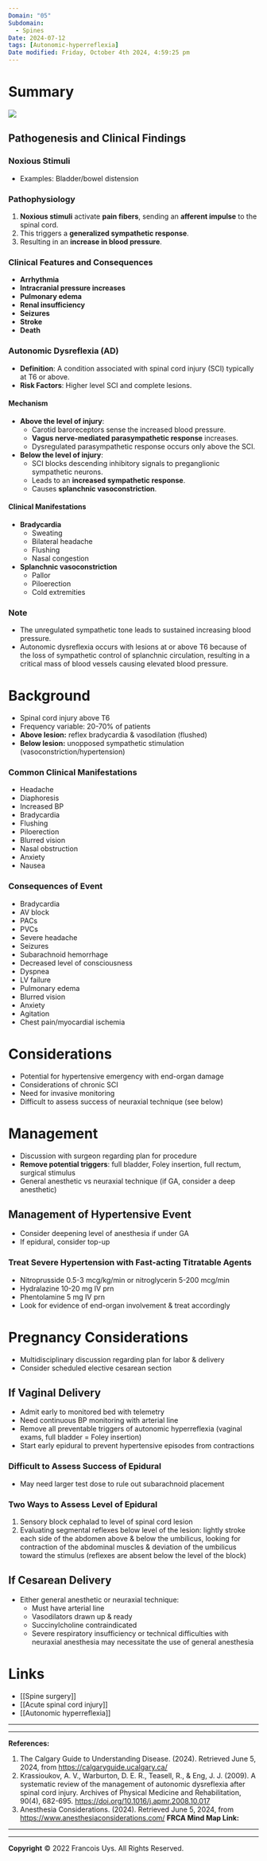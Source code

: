 ```yaml
---
Domain: "05"
Subdomain:
  - Spines
Date: 2024-07-12
tags: [Autonomic-hyperreflexia]
Date modified: Friday, October 4th 2024, 4:59:25 pm
---
```


# Summary

![](Pasted%20image%2020240314171326.png)

## Pathogenesis and Clinical Findings

### Noxious Stimuli
- Examples: Bladder/bowel distension

### Pathophysiology
1. **Noxious stimuli** activate **pain fibers**, sending an **afferent impulse** to the spinal cord.
2. This triggers a **generalized sympathetic response**.
3. Resulting in an **increase in blood pressure**.

### Clinical Features and Consequences
- **Arrhythmia**
- **Intracranial pressure increases**
- **Pulmonary edema**
- **Renal insufficiency**
- **Seizures**
- **Stroke**
- **Death**

### Autonomic Dysreflexia (AD)
- **Definition**: A condition associated with spinal cord injury (SCI) typically at T6 or above.
- **Risk Factors**: Higher level SCI and complete lesions.

#### Mechanism
- **Above the level of injury**:
  - Carotid baroreceptors sense the increased blood pressure.
  - **Vagus nerve-mediated parasympathetic response** increases.
  - Dysregulated parasympathetic response occurs only above the SCI.
- **Below the level of injury**:
  - SCI blocks descending inhibitory signals to preganglionic sympathetic neurons.
  - Leads to an **increased sympathetic response**.
  - Causes **splanchnic vasoconstriction**.

#### Clinical Manifestations
- **Bradycardia**
  - Sweating
  - Bilateral headache
  - Flushing
  - Nasal congestion
- **Splanchnic vasoconstriction**
  - Pallor
  - Piloerection
  - Cold extremities

### Note
- The unregulated sympathetic tone leads to sustained increasing blood pressure.
- Autonomic dysreflexia occurs with lesions at or above T6 because of the loss of sympathetic control of splanchnic circulation, resulting in a critical mass of blood vessels causing elevated blood pressure.

# Background
- Spinal cord injury above T6
- Frequency variable: 20-70% of patients
- **Above lesion:** reflex bradycardia & vasodilation (flushed)
- **Below lesion:** unopposed sympathetic stimulation (vasoconstriction/hypertension)  

### Common Clinical Manifestations
- Headache
- Diaphoresis
- Increased BP
- Bradycardia
- Flushing
- Piloerection
- Blurred vision
- Nasal obstruction
- Anxiety
- Nausea

### Consequences of Event
- Bradycardia
- AV block
- PACs
- PVCs
- Severe headache
- Seizures
- Subarachnoid hemorrhage
- Decreased level of consciousness
- Dyspnea
- LV failure
- Pulmonary edema
- Blurred vision
- Anxiety
- Agitation
- Chest pain/myocardial ischemia

# Considerations
- Potential for hypertensive emergency with end-organ damage
- Considerations of chronic SCI
- Need for invasive monitoring
- Difficult to assess success of neuraxial technique (see below)

# Management
- Discussion with surgeon regarding plan for procedure
- **Remove potential triggers**: full bladder, Foley insertion, full rectum, surgical stimulus
- General anesthetic vs neuraxial technique (if GA, consider a deep anesthetic)

## Management of Hypertensive Event
- Consider deepening level of anesthesia if under GA
- If epidural, consider top-up

### Treat Severe Hypertension with Fast-acting Titratable Agents
- Nitroprusside 0.5-3 mcg/kg/min or nitroglycerin 5-200 mcg/min
- Hydralazine 10-20 mg IV prn
- Phentolamine 5 mg IV prn
- Look for evidence of end-organ involvement & treat accordingly

# Pregnancy Considerations
- Multidisciplinary discussion regarding plan for labor & delivery
- Consider scheduled elective cesarean section

## If Vaginal Delivery
- Admit early to monitored bed with telemetry
- Need continuous BP monitoring with arterial line
- Remove all preventable triggers of autonomic hyperreflexia (vaginal exams, full bladder = Foley insertion)
- Start early epidural to prevent hypertensive episodes from contractions

### Difficult to Assess Success of Epidural
- May need larger test dose to rule out subarachnoid placement

### Two Ways to Assess Level of Epidural
1. Sensory block cephalad to level of spinal cord lesion
2. Evaluating segmental reflexes below level of the lesion: lightly stroke each side of the abdomen above & below the umbilicus, looking for contraction of the abdominal muscles & deviation of the umbilicus toward the stimulus (reflexes are absent below the level of the block)

## If Cesarean Delivery
- Either general anesthetic or neuraxial technique:
  - Must have arterial line
  - Vasodilators drawn up & ready
  - Succinylcholine contraindicated
  - Severe respiratory insufficiency or technical difficulties with neuraxial anesthesia may necessitate the use of general anesthesia

# Links
- [[Spine surgery]]
- [[Acute spinal cord injury]]
- [[Autonomic hyperreflexia]]

---

---
**References:**

1. The Calgary Guide to Understanding Disease. (2024). Retrieved June 5, 2024, from https://calgaryguide.ucalgary.ca/
2. Krassioukov, A. V., Warburton, D. E. R., Teasell, R., & Eng, J. J. (2009). A systematic review of the management of autonomic dysreflexia after spinal cord injury. Archives of Physical Medicine and Rehabilitation, 90(4), 682-695. https://doi.org/10.1016/j.apmr.2008.10.017
3. Anesthesia Considerations. (2024). Retrieved June 5, 2024, from https://www.anesthesiaconsiderations.com/
**FRCA Mind Map Link:**

---------------------------------------------------------------------------------------------
---
**Copyright**
© 2022 Francois Uys. All Rights Reserved.